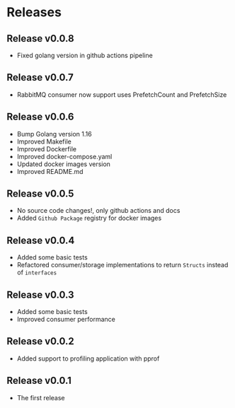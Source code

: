 # Releases

## Release v0.0.8

* Fixed golang version in github actions pipeline

## Release v0.0.7

* RabbitMQ consumer now support uses PrefetchCount and PrefetchSize

## Release v0.0.6

* Bump Golang version 1.16
* Improved Makefile
* Improved Dockerfile
* Improved docker-compose.yaml
* Updated docker images version
* Improved README.md

## Release v0.0.5

* No source code changes!, only github actions and docs
* Added `Github Package` registry for docker images

## Release v0.0.4

* Added some basic tests
* Refactored consumer/storage implementations to return `Structs` instead of `interfaces`

## Release v0.0.3

* Added some basic tests
* Improved consumer performance

## Release v0.0.2

* Added support to profiling application with pprof

## Release v0.0.1

* The first release
